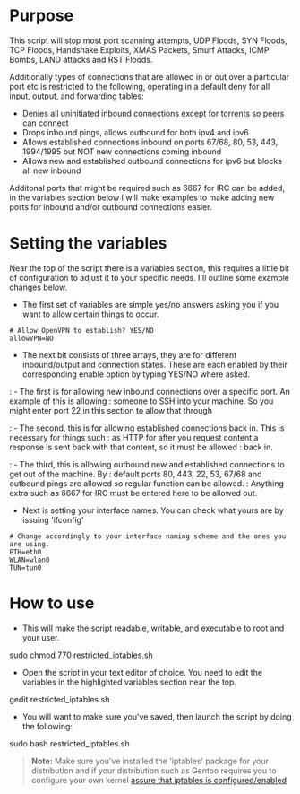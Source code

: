 Purpose
===

This script will stop most port scanning attempts, UDP Floods, SYN Floods, TCP Floods, 
Handshake Exploits, XMAS Packets, Smurf Attacks, ICMP Bombs, LAND attacks and RST Floods. 

Additionally types of connections that are allowed in or out over a particular port etc is 
restricted to the following, operating in a default deny for all input, output, and forwarding tables:  

- Denies all uninitiated inbound connections except for torrents so peers can connect
- Drops inbound pings, allows outbound for both ipv4 and ipv6
- Allows established connections inbound on ports 67/68, 80, 53, 443, 1994/1995 but NOT new connections
coming inbound
- Allows new and established outbound connections for ipv6 but blocks all new inbound

Additonal ports that might be required such as 6667 for IRC can be added, in the variables section
below I will make examples to make adding new ports for inbound and/or outbound connections easier.

Setting the variables
===

Near the top of the script there is a variables section, this requires a little bit of configuration
to adjust it to your specific needs. I'll outline some example changes below.

- The first set of variables are simple yes/no answers asking you if you want to allow certain
things to occur.

```
# Allow OpenVPN to establish? YES/NO
allowVPN=NO
```

- The next bit consists of three arrays, they are for different inbound/output and connection states. These
are each enabled by their corresponding enable option by typing YES/NO where asked.

: - The first is for allowing new inbound connections over a specific port. An example of this is allowing
: someone to SSH into your machine. So you might enter port 22 in this section to allow that through

: - The second, this is for allowing established connections back in. This is necessary for things such
: as HTTP for after you request content a response is sent back with that content, so it must be allowed
: back in. 

: - The third, this is allowing outbound new and established connections to get out of the machine. By
: default ports 80, 443, 22, 53, 67/68 and outbound pings are allowed so regular function can be allowed.
: Anything extra such as 6667 for IRC must be entered here to be allowed out.

- Next is setting your interface names. You can check what yours are by issuing 'ifconfig'

```
# Change accordingly to your interface naming scheme and the ones you are using.
ETH=eth0
WLAN=wlan0
TUN=tun0
```


How to use
===

- This will make the script readable, writable, and executable to root and your user. 

sudo chmod 770 restricted_iptables.sh

- Open the script in your text editor of choice. You need to edit the variables in the highlighted variables section near the top.

gedit restricted_iptables.sh

- You will want to make sure you've saved, then launch the script by doing the following:

sudo bash restricted_iptables.sh

> **Note:** 
> Make sure you've installed the 'iptables' package for your distribution and if your distribution
> such as Gentoo requires you to configure your own kernel [assure that iptables is configured/enabled](https://wiki.gentoo.org/wiki/Iptables)
